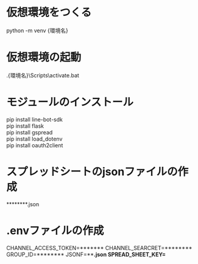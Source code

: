 # 仮想環境をつくる
python -m venv {環境名}

# 仮想環境の起動
.\{環境名}\Scripts\activate.bat

# モジュールのインストール
pip install line-bot-sdk  
pip install flask  
pip install gspread  
pip install load_dotenv  
pip install oauth2client  

# スプレッドシートのjsonファイルの作成
********.json

# .envファイルの作成
CHANNEL_ACCESS_TOKEN=*******
CHANNEL_SEARCRET=********
GROUP_ID=********
JSONF=********.json
SPREAD_SHEET_KEY=******

